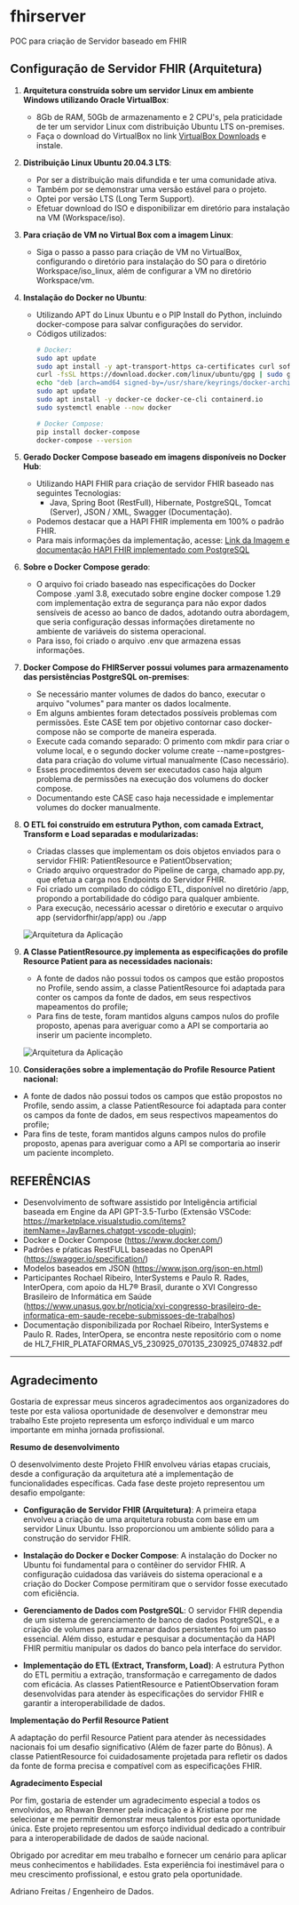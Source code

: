 # fhirserver
POC para criação de Servidor baseado em FHIR

## Configuração de Servidor FHIR (Arquitetura)

1. **Arquitetura construída sobre um servidor Linux em ambiente Windows utilizando Oracle VirtualBox**:
   - 8Gb de RAM, 50Gb de armazenamento e 2 CPU's, pela praticidade de ter um servidor Linux com distribuição Ubuntu LTS on-premises.
   - Faça o download do VirtualBox no link [VirtualBox Downloads](https://www.virtualbox.org/wiki/Downloads) e instale.

2. **Distribuição Linux Ubuntu 20.04.3 LTS**:
   - Por ser a distribuição mais difundida e ter uma comunidade ativa.
   - Também por se demonstrar uma versão estável para o projeto.
   - Optei por versão LTS (Long Term Support).
   - Efetuar download do ISO e disponibilizar em diretório para instalação na VM (Workspace/iso).

3. **Para criação de VM no Virtual Box com a imagem Linux**:
   - Siga o passo a passo para criação de VM no VirtualBox, configurando o diretório para instalação do SO para o diretório Workspace/iso_linux, além de configurar a VM no diretório Workspace/vm.

4. **Instalação do Docker no Ubuntu**:
   - Utilizando APT do Linux Ubuntu e o PIP Install do Python, incluindo docker-compose para salvar configurações do servidor.
   - Códigos utilizados:
     ```bash
     # Docker:
     sudo apt update
     sudo apt install -y apt-transport-https ca-certificates curl software-properties-common
     curl -fsSL https://download.docker.com/linux/ubuntu/gpg | sudo gpg --dearmor -o /usr/share/keyrings/docker-archive-keyring.gpg
     echo "deb [arch=amd64 signed-by=/usr/share/keyrings/docker-archive-keyring.gpg] https://download.docker.com/linux/ubuntu $(lsb_release -cs) stable" | sudo tee /etc/apt/sources.list.d/docker.list > /dev/null
     sudo apt update
     sudo apt install -y docker-ce docker-ce-cli containerd.io
     sudo systemctl enable --now docker

     # Docker Compose:
     pip install docker-compose
     docker-compose --version
     ```

5. **Gerado Docker Compose baseado em imagens disponíveis no Docker Hub**:
   - Utilizando HAPI FHIR para criação de servidor FHIR baseado nas seguintes Tecnologias:
     - Java, Spring Boot (RestFull), Hibernate, PostgreSQL, Tomcat (Server), JSON / XML, Swagger (Documentação).
   - Podemos destacar que a HAPI FHIR implementa em 100% o padrão FHIR.
   - Para mais informações da implementação, acesse: [Link da Imagem e documentação HAPI FHIR implementado com PostgreSQL](https://hub.docker.com/r/hapiproject/hapi)

6. **Sobre o Docker Compose gerado**:
   - O arquivo foi criado baseado nas especificações do Docker Compose .yaml 3.8, executado sobre engine docker compose 1.29 com implementação extra de segurança para não expor dados sensíveis de acesso ao banco de dados, adotando outra abordagem, que seria configuração dessas informações diretamente no ambiente de variáveis do sistema operacional.
   - Para isso, foi criado o arquivo .env que armazena essas informações.

7. **Docker Compose do FHIRServer possui volumes para armazenamento das persistências PostgreSQL on-premises**:
   - Se necessário manter volumes de dados do banco, executar o arquivo "volumes" para manter os dados localmente.
   - Em alguns ambientes foram detectados possíveis problemas com permissões. Este CASE tem por objetivo contornar caso docker-compose não se comporte de maneira esperada.
   - Execute cada comando separado: O primento com mkdir para criar o volume local, e o segundo docker volume create --name=postgres-data para criação do volume virtual manualmente (Caso necessário).
   - Esses procedimentos devem ser executados caso haja algum problema de permissões na execução dos volumens do docker compose.
   - Documentando este CASE caso haja necessidade e implementar volumes do docker manualmente.
  
8. **O ETL foi construído em estrutura Python, com camada Extract, Transform e Load separadas e modularizadas:**
   - Criadas classes que implementam os dois objetos enviados para o servidor FHIR: PatientResource e PatientObservation;
   - Criado arquivo orquestrador do Pipeline de carga, chamado app.py, que efetua a carga nos Endpoints do Servidor FHIR.
   - Foi criado um compilado do código ETL, disponível no diretório /app, propondo a portabilidade do código para qualquer ambiente.
   - Para execução, necessário acessar o diretório e executar o arquivo app (servidorfhir/app/app) ou ./app
   
   ![Arquitetura da Aplicação](arquitetura_aplicacao.png)
   
9. **A Classe PatientResource.py implementa as especificações do profile Resource Patient para as necessidades nacionais:**
   - A fonte de dados não possui todos os campos que estão propostos no Profile, sendo assim, a classe PatientResource foi adaptada para conter os campos da fonte de dados, em seus respectivos mapeamentos do profile;
   - Para fins de teste, foram mantidos alguns campos nulos do profile proposto, apenas para averiguar como a API se comportaria ao inserir um paciente incompleto.
   
   ![Arquitetura da Aplicação](profile_patientresource.png)
   
10. **Considerações sobre a implementação do Profile Resource Patient nacional:**
   - A fonte de dados não possui todos os campos que estão propostos no Profile, sendo assim, a classe PatientResource foi adaptada para conter os campos da fonte de dados, em seus respectivos mapeamentos do profile;
   - Para fins de teste, foram mantidos alguns campos nulos do profile proposto, apenas para averiguar como a API se comportaria ao inserir um paciente incompleto.

## REFERÊNCIAS

   - Desenvolvimento de software assistido por Inteligência artificial baseada em Engine da API GPT-3.5-Turbo (Extensão VSCode: https://marketplace.visualstudio.com/items?itemName=JayBarnes.chatgpt-vscode-plugin);
   - Docker e Docker Compose (https://www.docker.com/)
   - Padrões e pŕaticas RestFULL baseadas no OpenAPI (https://swagger.io/specification/)
   - Modelos baseados em JSON (https://www.json.org/json-en.html)
   - Participantes Rochael Ribeiro, InterSystems e Paulo R. Rades, InterOpera, com apoio da HL7® Brasil, durante o XVI Congresso Brasileiro de Informática em Saúde (https://www.unasus.gov.br/noticia/xvi-congresso-brasileiro-de-informatica-em-saude-recebe-submissoes-de-trabalhos)
   - Documentação disponibilizada por Rochael Ribeiro, InterSystems e Paulo R. Rades, InterOpera, se encontra neste repositório com o nome de HL7_FHIR_PLATAFORMAS_V5_230925_070135_230925_074832.pdf
 

----------------------------------------------------------------------------------------------------


## Agradecimento

Gostaria de expressar meus sinceros agradecimentos aos organizadores do teste por esta valiosa oportunidade de desenvolver e demonstrar meu trabalho Este projeto representa um esforço individual e um marco importante em minha jornada profissional.

**Resumo de desenvolvimento**

O desenvolvimento deste Projeto FHIR envolveu várias etapas cruciais, desde a configuração da arquitetura até a implementação de funcionalidades específicas. Cada fase deste projeto representou um desafio empolgante:

- **Configuração de Servidor FHIR (Arquitetura)**: A primeira etapa envolveu a criação de uma arquitetura robusta com base em um servidor Linux Ubuntu. Isso proporcionou um ambiente sólido para a construção do servidor FHIR.

- **Instalação do Docker e Docker Compose**: A instalação do Docker no Ubuntu foi fundamental para o contêiner do servidor FHIR. A configuração cuidadosa das variáveis do sistema operacional e a criação do Docker Compose permitiram que o servidor fosse executado com eficiência.

- **Gerenciamento de Dados com PostgreSQL**: O servidor FHIR dependia de um sistema de gerenciamento de banco de dados PostgreSQL, e a criação de volumes para armazenar dados persistentes foi um passo essencial. Além disso, estudar e pesquisar a documentação da HAPI FHIR permitiu manipular os dados do banco pela interface do servidor.

- **Implementação do ETL (Extract, Transform, Load)**: A estrutura Python do ETL permitiu a extração, transformação e carregamento de dados com eficácia. As classes PatientResource e PatientObservation foram desenvolvidas para atender às especificações do servidor FHIR e garantir a interoperabilidade de dados.

**Implementação do Perfil Resource Patient**

A adaptação do perfil Resource Patient para atender às necessidades nacionais foi um desafio significativo (Além de fazer parte do Bônus). A classe PatientResource foi cuidadosamente projetada para refletir os dados da fonte de forma precisa e compatível com as especificações FHIR.

**Agradecimento Especial**

Por fim, gostaria de estender um agradecimento especial a todos os envolvidos, ao Rhawan Brenner pela indicação e à Kristiane por me selecionar e me permitir demonstrar meus talentos por esta oportunidade única. Este projeto representou um esforço individual dedicado a contribuir para a interoperabilidade de dados de saúde nacional.

Obrigado por acreditar em meu trabalho e fornecer um cenário para aplicar meus conhecimentos e habilidades. Esta experiência foi inestimável para o meu crescimento profissional, e estou grato pela oportunidade.


Adriano Freitas / Engenheiro de Dados.

   
